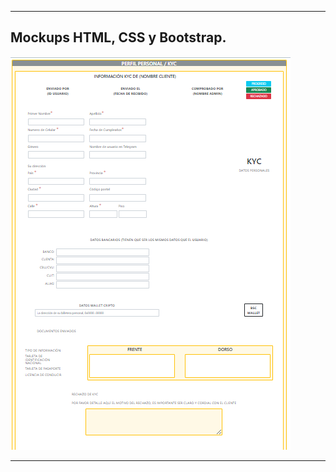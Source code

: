 -------------------------
## Mockups HTML, CSS y Bootstrap.

![1](img-1.png)

------------------------